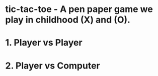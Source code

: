 # tic-tac-toe - A pen paper game we play in childhood (X) and (O). 
# 1. Player vs Player
# 2. Player vs Computer
